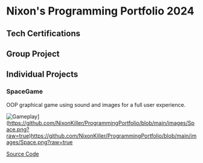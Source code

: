 # Nixon's Programming Portfolio 2024

## Tech Certifications

## Group Project

## Individual Projects

### SpaceGame
OOP graphical game using sound and images for a full user experience. 

![Gameplay]([)](https://github.com/NixonKiller/ProgrammingPortfolio/blob/main/images/Space.png?raw=true)https://github.com/NixonKiller/ProgrammingPortfolio/blob/main/images/Space.png?raw=true

[Source Code]()

